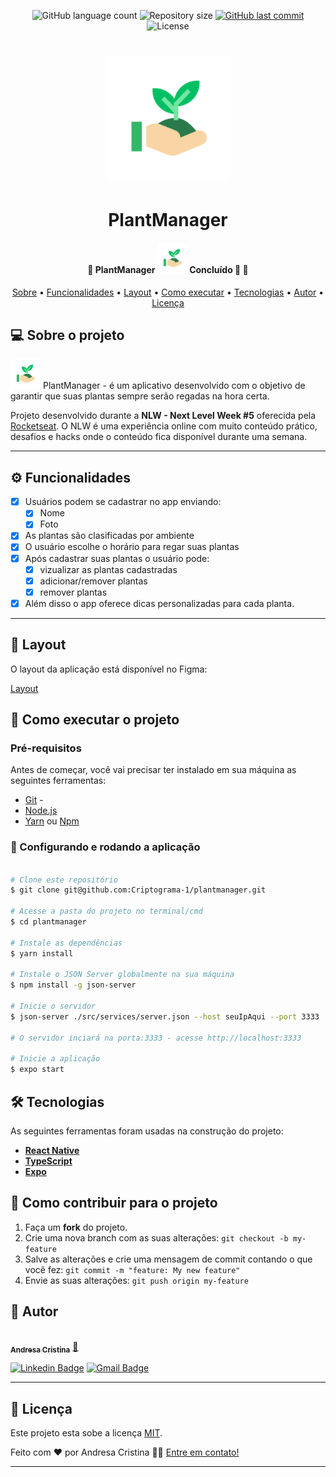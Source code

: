 <p align="center">
  <img alt="GitHub language count" src="https://img.shields.io/github/languages/count/Criptograma-1/plantmanager?color=%2304D361" />
  <img alt="Repository size" src="https://img.shields.io/github/repo-size/Criptograma-1/plantmanager" />
  <a href="https://github.com/Criptograma-1/plantmanager/commits/master">
    <img alt="GitHub last commit" src="https://img.shields.io/github/last-commit/Criptograma-1/plantmanager" />
  </a>
  <img alt="License" src="https://img.shields.io/badge/license-MIT-brightgreen" />  
 </p>

<h1 align="center">
    <img alt="PlantManager" title="#PlantManager" src="./assets/icon.png" width="200" height="200" />
</h1>
<h1 align="center">   PlantManager </h1>
<h4 align="center"> 
	🚧  PlantManager <img src="./assets/favicon.png" /> Concluído 🚀 🚧
</h4>

<p align="center">
 <a href="#-sobre-o-projeto">Sobre</a> •
 <a href="#-funcionalidades">Funcionalidades</a> •
 <a href="#-layout">Layout</a> • 
 <a href="#-como-executar-o-projeto">Como executar</a> • 
 <a href="#-tecnologias">Tecnologias</a> • 
 <a href="#-autor">Autor</a> • 
 <a href="#-licença">Licença</a>
</p>


## 💻 Sobre o projeto

<img src="./assets/favicon.png" /> PlantManager - é um aplicativo desenvolvido com o objetivo de garantir que suas plantas sempre serão regadas na hora certa.


Projeto desenvolvido durante a **NLW - Next Level Week #5** oferecida pela [Rocketseat](https://blog.rocketseat.com.br/primeira-next-level-week/).
O NLW é uma experiência online com muito conteúdo prático, desafios e hacks onde o conteúdo fica disponível durante uma semana.

---

## ⚙️ Funcionalidades

- [x] Usuários podem se cadastrar no app enviando:
  - [x] Nome
  - [x] Foto
- [x] As plantas são clasificadas por ambiente
- [x] O usuário escolhe o horário para regar suas plantas
- [x] Após cadastrar suas plantas o usuário pode:
  - [x] vizualizar as plantas cadastradas
  - [x] adicionar/remover plantas
  - [x] remover plantas
 - [x] Além disso o app oferece dicas personalizadas para cada planta.

---

## 🎨 Layout

O layout da aplicação está disponível no Figma:

[Layout](https://www.figma.com/proto/S3sC50QLKyFdQW14R3GSSM/PlantManager?embed_host=share&kind=&node-id=48520%3A1094&page-id=0%3A1&scaling=min-zoom)


## 🚀 Como executar o projeto

### Pré-requisitos

Antes de começar, você vai precisar ter instalado em sua máquina as seguintes ferramentas:
- [Git](https://git-scm.com) -
- [Node.js](https://nodejs.org/en/)
- [Yarn](https://classic.yarnpkg.com/lang/en/) ou [Npm](https://www.npmjs.com/)

### 🎲 Configurando e rodando a aplicação

```bash

# Clone este repositório
$ git clone git@github.com:Criptograma-1/plantmanager.git

# Acesse a pasta do projeto no terminal/cmd
$ cd plantmanager

# Instale as dependências
$ yarn install

# Instale o JSON Server globalmente na sua máquina
$ npm install -g json-server

# Inicie o servidor
$ json-server ./src/services/server.json --host seuIpAqui --port 3333

# O servidor inciará na porta:3333 - acesse http://localhost:3333 

# Inicie a aplicação
$ expo start
```

## 🛠 Tecnologias

As seguintes ferramentas foram usadas na construção do projeto:

-   **[React Native](https://reactnative.dev/)**
-   **[TypeScript](https://www.typescriptlang.org/)**
-   **[Expo](https://expo.io/)**


## 💪 Como contribuir para o projeto

1. Faça um **fork** do projeto.
2. Crie uma nova branch com as suas alterações: `git checkout -b my-feature`
3. Salve as alterações e crie uma mensagem de commit contando o que você fez: `git commit -m "feature: My new feature"`
4. Envie as suas alterações: `git push origin my-feature`

## 🦸 Autor

<a href="https://app.rocketseat.com.br/me/andresa-cristina-01103">
 <img style="border-radius: 50%;" src="https://avatars.githubusercontent.com/u/81261737?v=4" width="100px;" alt=""/>
 <br />
 <sub><b>Andresa Cristina</b></sub></a> <a href="https://app.rocketseat.com.br/me/andresa-cristina-01103" title="Rocketseat">🚀</a>
 <br />

 [![Linkedin Badge](https://img.shields.io/badge/-Andresa-blue?style=flat-square&logo=Linkedin&logoColor=white&link=https://www.linkedin.com/in/andresa-cristina/)](https://www.linkedin.com/in/andresa-cristina/) 
[![Gmail Badge](https://img.shields.io/badge/-andresa.info@gmail.com-c14438?style=flat-square&logo=Gmail&logoColor=white&link=mailto:andresa.info@gmail.com)](mailto:andresa.info@gmail.com)

---

## 📝 Licença

Este projeto esta sobe a licença [MIT](./LICENSE).

Feito com ❤️ por Andresa Cristina 👋🏽 [Entre em contato!](https://www.linkedin.com/in/andresa-cristina/)

---
